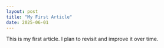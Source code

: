 ```yaml
---
layout: post
title: "My First Article"
date: 2025-06-01
---
```


This is my first article. I plan to revisit and improve it over time.
